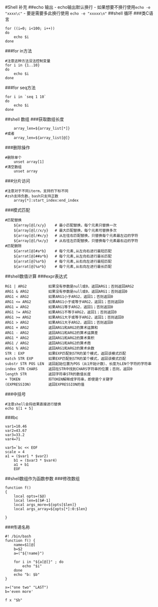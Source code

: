 #Shell 补充
##echo 输出
    - echo输出默认换行
    - 如果想要不换行使用`echo -e "xxxx\c"`
    - 要是需要多此换行使用 `echo -e "xxxxx\n"`
##shell 循环
###类C语言
```
for ((i=0; i<100; i++))
do
    echo $i
done
```

###for in方法
```
#注意这种方法没法控制变量
for i in {1..10}
do
    echo $i
done
```
###for seq方法
```
for i in `seq 1 10`
do
    echo $i
done
```
##shell 数组
###获取数组长度
```
    array_len=${array_list[*]}
#或者
    array_len=${array_list[@]}
```
###删除操作
```
#删除单个
    unset array[1]
#清空数组
    unset array
```
###分片访问
```
#注意对于不同iterm，支持的下标不同
#zsh支持负数，bash只支持正数
    array[*]:start_index:end_index
```
###模式匹配
```
#匹配替换    
    ${array[@]/x/y}    # 最小匹配替换，每个元素只替换一次
    ${array[@]//x/y}   # 最大匹配替换，每个元素可替换多次
    ${array[@]/#x/y}   # 从左往右匹配替换，只替换每个元素最左边的字符
    ${array[@]/%x/y}   # 从右往左匹配替换，只替换每个元素最右边的字符
#匹配删除
    ${arrat[@]#a*b}    # 每个元素,从左向右进行最短匹配
	${arrat[@]##a*b}   # 每个元素,从左向右进行最长匹配
    ${arrat[@]%a*b}    # 每个元素,从右向左进行最短匹配
    ${arrat[@]%a*b}    # 每个元素,从右向左进行最长匹配
```

##shell数值计算
###expr表达式
```
RG1 | ARG2          如果没有参数是null或0，返回ARG1；否则返回ARG2 
ARG1 & ARG2         如果没有参数是null或0，返回ARG1；否则返回0 
ARG1 < ARG2         如果ARG1小于ARG2，返回1；否则返回0 
ARG1 <= ARG2        如果ARG1小于或等于ARG2，返回1；否则返回0 
ARG1 = ARG2         如果ARG1等于ARG2，返回1；否则返回0 
ARG1 != ARG2        如果ARG1不等于ARG2，返回1；否则返回0 
ARG1 >= ARG2        如果ARG1大于或等于ARG2，返回1；否则返回0 
ARG1 > ARG2         如果ARG1大于ARG2，返回1；否则返回0 
ARG1 + ARG2         返回ARG1和ARG2的算术运算和 
ARG1 - ARG2         返回ARG1和ARG2的算术运算差 
ARG1 * ARG2         返回ARG1和ARG2的算术乘积 
ARG1 / ARG2         返回ARG1和ARG2的算术商 
ARG1 % ARG2         返回ARG1和ARG2的算术余数 
STR : EXP           如果EXP匹配到STR的某个模式，返回该模式匹配 
match STR EXP       如果EXP匹配到STR的某个模式，返回该模式匹配 
substr STR POS LEN  返回起始位置为POS（从1开始计数）、长度为LEN个字符的字符串 
index STR CHARS     返回在STR中找到CHARS字符串的位置；否则，返回0 
length STR          返回字符串STR的数值长度 
+ TOKEN             将TOKEN解释成字符串，即使是个关键字 
(EXPRESSION)        返回EXPRESSION的值 
```

###中括号
```
#注意shell会将结果直接进行替换
echo $[1 + 5]
```

###bc
```
var1=10.46 
var2=43.67 
var3=33.2 
var4=71

var5=`bc << EOF 
scale = 4 
a1 = ($var1 * $var2) 
    b1 = ($var3 * $var4) 
    a1 + b1 
    EOF 
```
##shell数组作为函数参数
###修改数组
```
function f()
{
    local opts=($@)
    local len=$[$#-1]
    local args_more=${opts[$len]}
    local args_array=${opts[*]:0:$len}

}
```
###传递名称
```
#! /bin/bash
function f() {
    name=$1[@]
    b=$2
    a=("${!name}")

    for i in "${a[@]}" ; do
        echo "$i"
    done
    echo "b: $b"
}

x=("one two" "LAST")
b='even more'

f x "$b"

```
##
